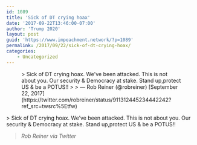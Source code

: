 ```yaml
---
id: 1089
title: 'Sick of DT crying hoax'
date: '2017-09-22T13:46:00-07:00'
author: 'Trump 2020'
layout: post
guid: 'https://www.impeachment.network/?p=1089'
permalink: /2017/09/22/sick-of-dt-crying-hoax/
categories:
    - Uncategorized
---
```


<figure class="wp-block-embed is-type-rich is-provider-twitter wp-block-embed-twitter"><div class="wp-block-embed__wrapper">> Sick of DT crying hoax. We've been attacked. This is not about you. Our security &amp; Democracy at stake. Stand up,protect US &amp; be a POTUS!!
> 
> — Rob Reiner (@robreiner) [September 22, 2017](https://twitter.com/robreiner/status/911312445234442242?ref_src=twsrc%5Etfw)

<script async="" charset="utf-8" src="https://platform.twitter.com/widgets.js"></script></div></figure>> Sick of DT crying hoax. We’ve been attacked. This is not about you. Our security &amp; Democracy at stake. Stand up,protect US &amp; be a POTUS!!
> 
> <cite>Rob Reiner via Twitter</cite>